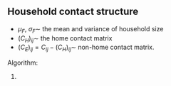 ## Household contact structure

- $\mu_F,\ \sigma_F \sim$ the mean and variance of household size
- $(C_H)_{ij} \sim$ the home contact matrix
- $(C_E)_{ij} = C_{ij} - (C_H)_{ij} \sim$ non-home contact matrix.  

Algorithm:

1. 
<!--stackedit_data:
eyJoaXN0b3J5IjpbLTUyMzA3ODM5NF19
-->